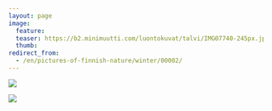 ```yaml
---
layout: page
image:
  feature:
  teaser: https://b2.minimuutti.com/luontokuvat/talvi/IMG07740-245px.jpg
  thumb:
redirect_from:
  - /en/pictures-of-finnish-nature/winter/00002/
---
```


![](https://b2.minimuutti.com/luontokuvat/talvi/IMG07749-800px.jpg)

![](https://b2.minimuutti.com/luontokuvat/talvi/IMG07740-800px.jpg)
